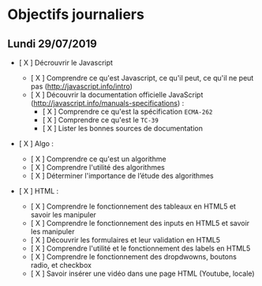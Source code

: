 # Objectifs journaliers

## Lundi 29/07/2019


* [ X ] Décrouvrir le Javascript
  * [ X ] Comprendre ce qu'est Javascript, ce qu'il peut, ce qu'il ne peut pas (http://javascript.info/intro)
  * [ X ] Découvrir la documentation officielle JavaScript (http://javascript.info/manuals-specifications) : 
    * [ X ] Comprendre ce qu'est la spécification `ECMA-262`
    * [ X ] Comprendre ce qu'est le `TC-39`
    * [ X ] Lister les bonnes sources de documentation

* [ X ] Algo : 
  * [ X ] Comprendre ce qu'est un algorithme
  * [ X ] Comprendre l'utilité des algorithmes
  * [ X ] Déterminer l'importance de l’étude des algorithmes

* [ X ] HTML :
  * [ X ] Comprendre le fonctionnement des tableaux en HTML5 et savoir les manipuler
  * [ X ] Comprendre le fonctionnement des inputs en HTML5 et savoir les manipuler
  * [ X ] Découvrir les formulaires et leur validation en HTML5
  * [ X ] Comprendre l'utilité et le fonctionnement des labels en HTML5
  * [ X ] Comprendre le fonctionnement des dropdwowns, boutons radio, et checkbox
  * [ X ] Savoir insérer une vidéo dans une page HTML (Youtube, locale)
